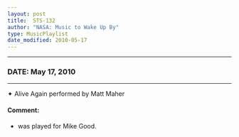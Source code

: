 ```yaml
---
layout: post
title:  STS-132
author: "NASA: Music to Wake Up By"
type: MusicPlaylist
date_modified: 2010-05-17
---
```


----
### DATE: May 17, 2010
----
✦ Alive Again performed by Matt Maher

#### Comment:
* was played for Mike Good.
